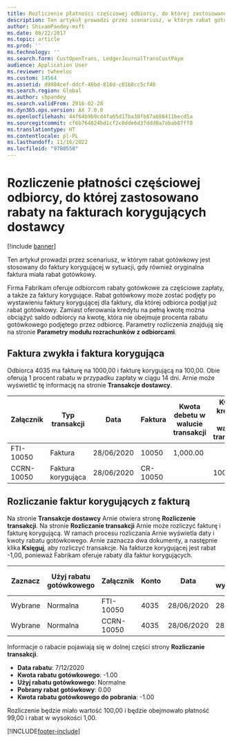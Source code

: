 ```yaml
---
title: Rozliczenie płatności częściowej odbiorcy, do której zastosowano rabaty na fakturach korygujących dostawcy
description: Ten artykuł prowadzi przez scenariusz, w którym rabat gotówkowy jest stosowany do faktury korygującej w sytuacji, gdy również oryginalna faktura miała rabat gotówkowy.
author: ShivamPandey-msft
ms.date: 08/22/2017
ms.topic: article
ms.prod: ''
ms.technology: ''
ms.search.form: CustOpenTrans, LedgerJournalTransCustPaym
audience: Application User
ms.reviewer: twheeloc
ms.custom: 14564
ms.assetid: d9984cef-ddcf-46bd-816d-c01b8cc5cf48
ms.search.region: Global
ms.author: shpandey
ms.search.validFrom: 2016-02-28
ms.dyn365.ops.version: AX 7.0.0
ms.openlocfilehash: 44f64b9b9cd4fa65d17ba30fb87a688411becd5a
ms.sourcegitcommit: cf6b764824bd1cf2c0dde6d37ddd0a7abab87ff0
ms.translationtype: HT
ms.contentlocale: pl-PL
ms.lasthandoff: 11/16/2022
ms.locfileid: "9780558"
---
```

# <a name="settle-a-partial-customer-payment-that-has-discounts-on-credit-notes"></a>Rozliczenie płatności częściowej odbiorcy, do której zastosowano rabaty na fakturach korygujących dostawcy

[!include [banner](../includes/banner.md)]

Ten artykuł prowadzi przez scenariusz, w którym rabat gotówkowy jest stosowany do faktury korygującej w sytuacji, gdy również oryginalna faktura miała rabat gotówkowy. 

Firma Fabrikam oferuje odbiorcom rabaty gotówkowe za częściowe zapłaty, a także za faktury korygujące. Rabat gotówkowy może zostać podjęty po wystawieniu faktury korygującej dla faktury, dla której odbiorca podjął już rabat gotówkowy. Zamiast oferowania kredytu na pełną kwotę można obciążyć saldo odbiorcy na kwotę, która nie obejmuje procenta rabatu gotówkowego podjętego przez odbiorcę. Parametry rozliczenia znajdują się na stronie **Parametry modułu rozrachunków z odbiorcami**.

## <a name="invoice-and-credit-note"></a>Faktura zwykła i faktura korygująca
Odbiorca 4035 ma fakturę na 1000,00 i fakturę korygującą na 100,00. Obie oferują 1 procent rabatu w przypadku zapłaty w ciągu 14 dni. Arnie może wyświetlić tę informację na stronie **Transakcje dostawcy**.

| Załącznik    | Typ transakcji | Data      | Faktura  | Kwota debetu w walucie transakcji | Kwota kredytu w walucie transakcji | Saldo  | Waluta |
|------------|------------------|-----------|----------|--------------------------------------|---------------------------------------|----------|----------|
| FTI-10050  | Faktura          | 28/06/2020 | 10050    | 1,000.00                             |                                       | 1,000.00 | USD      |
| CCRN-10050 | Faktura korygująca      | 28/06/2020 | CR-10050 |                                      | 100.00                                | -100,00  | USD      |

## <a name="settle-a-credit-note-with-an-invoice"></a>Rozliczanie faktur korygujących z fakturą
Na stronie **Transakcje dostawcy** Arnie otwiera stronę **Rozliczenie transakcji**. Na stronie **Rozliczanie transakcji** Arnie może rozliczyć fakturę i fakturę korygującą. W ramach procesu rozliczania Arnie wyświetla daty i kwoty rabatu gotówkowego. Arnie zaznacza dwa dokumenty, a następnie klika **Księguj**, aby rozliczyć transakcje. Na fakturze korygującej jest rabat -1,00, ponieważ Fabrikam oferuje rabaty dla faktur korygujących.

| Zaznacz     | Użyj rabatu gotówkowego | Załącznik    | Konto | Data      | Data wymagalności  | Faktura  | Kwota w walucie transakcji | Waluta | Kwota do rozliczenia |
|----------|-------------------|------------|---------|-----------|-----------|----------|--------------------------------|----------|------------------|
| Wybrane | Normalna            | FTI-10050  | 4035    | 28/06/2020 | 28/07/2020 | 10050    | 1,000.00                       | USD      | 990.00           |
| Wybrane | Normalna            | CCRN-10050 | 4035    | 28/06/2020 | 28/07/2020 | CR-10050 | -100,00                        | USD      | -99,00           |

Informacje o rabacie pojawiają się w dolnej części strony **Rozliczanie transakcji**.

- **Data rabatu**: 7/12/2020 
- **Kwota rabatu gotówkowego**: -1.00     
- **Użyj rabatu gotówkowego**: Normalne    
- **Pobrany rabat gotówkowy**: 0.00      
- **Kwota rabatu gotówkowego do pobrania**: -1.00     

Rozliczenie będzie miało wartość 100,00 i będzie obejmowało płatność 99,00 i rabat w wysokości 1,00.





[!INCLUDE[footer-include](../../includes/footer-banner.md)]
